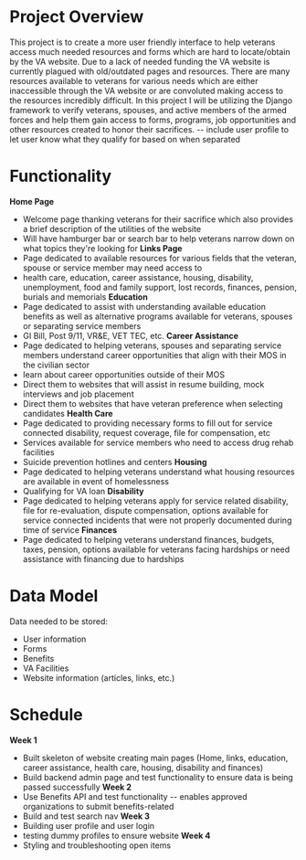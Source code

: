 # Project Overview
This project is to create a more user friendly interface to help veterans access much needed resources and forms which are hard to locate/obtain
by the VA website.
Due to a lack of needed funding the VA website is currently plagued with old/outdated pages and resources. There are many resources available to veterans for various
needs which are either inaccessible through the VA website or are convoluted making access to the resources incredibly difficult. 
In this project I will be utilizing the Django framework to verify veterans, spouses, and active members of the armed forces and help them gain access to forms, programs, job opportunities
and other resources created to honor their sacrifices. 
-- include user profile to let user know what they qualify for based on when separated

# Functionality
**Home Page**
- Welcome page thanking veterans for their sacrifice which also provides a brief description of the utilities of the website
- Will have hamburger bar or search bar to help veterans narrow down on what topics they're looking for
**Links Page**
- Page dedicated to available resources for various fields that the veteran, spouse or service member may need access to
- health care, education, career assistance, housing, disability, unemployment, food and family support, lost records, finances, pension, burials and memorials
**Education**
- Page dedicated to assist with understanding available education benefits as well as alternative programs available for veterans, spouses or separating service members
- GI Bill, Post 9/11, VR&E, VET TEC, etc.
**Career Assistance**
- Page dedicated to helping veterans, spouses and separating service members understand career opportunities that align with their MOS in the civilian sector
- learn about career opportunities outside of their MOS
- Direct them to websites that will assist in resume building, mock interviews and job placement
- Direct them to websites that have veteran preference when selecting candidates 
**Health Care**
- Page dedicated to providing necessary forms to fill out for service connected disability, request coverage, file for compensation, etc
- Services available for service members who need to access drug rehab facilities
- Suicide prevention hotlines and centers
**Housing**
- Page dedicated to helping veterans understand what housing resources are available in event of homelessness
- Qualifying for VA loan
**Disability**
- Page dedicated to helping veterans apply for service related disability, file for re-evaluation, dispute compensation, options available for service connected incidents that were not properly documented during time of service
**Finances**
- Page dedicated to helping veterans understand finances, budgets, taxes, pension, options available for veterans facing hardships or need assistance with financing due to hardships

# Data Model
Data needed to be stored:
- User information
- Forms
- Benefits
- VA Facilities 
- Website information (articles, links, etc.)

# Schedule
**Week 1**
- Built skeleton of website creating main pages (Home, links, education, career assistance, health care, housing, disability and finances) 
- Build backend admin page and test functionality to ensure data is being passed successfully
**Week 2**
- Use Benefits API and test functionality -- enables approved organizations to submit benefits-related
- Build and test search nav
**Week 3**
- Building user profile and user login 
- testing dummy profiles to ensure website 
**Week 4**
- Styling and troubleshooting open items